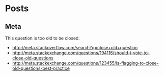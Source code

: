 # Posts

## Meta

This question is too old to be closed:

- http://meta.stackoverflow.com/search?q=close+old+question
- http://meta.stackexchange.com/questions/194116/should-i-vote-to-close-old-questions
- http://meta.stackexchange.com/questions/123455/is-flagging-to-close-old-questions-best-practice
